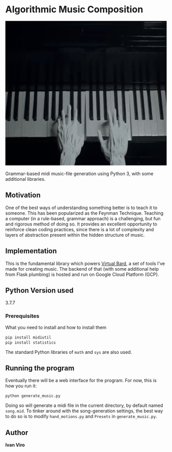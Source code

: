 # Algorithmic Music Composition
<img src="WestworldPianoHands.gif" width="850" height="450"/>

Grammar-based midi music-file generation using Python 3, with some additional libraries.

## Motivation
One of the best ways of understanding something better is to teach it to someone. This has been popularized as the Feynman Technique. 
Teaching a computer (in a rule-based, grammar approach) is a challenging, but fun and rigorous method of doing so.
It provides an excellent opportunity to reinforce clean coding practices, since there is a lot of complexity and layers of abstraction present within the hidden structure of music.

## Implementation
This is the fundamental library which powers [Virtual Bard](http://virtualbard.com), a set of tools I've made for creating music.
The backend of that (with some additional help from Flask plumbing) is hosted and run on Google Cloud Platform (GCP).

## Python Version used

3.7.7

### Prerequisites

What you need to install and how to install them

```
pip install midiutil
pip install statistics
```

The standard Python libraries of `math` and `sys` are also used. 

## Running the program

Eventually there will be a web interface for the program.
For now, this is how you run it:

```
python generate_music.py
```
Doing so will generate a midi file in the current directory, by default named `song.mid`.
To tinker around with the song-generation settings, the best way to do so is to modify `hand_motions.py` and `Presets` in `generate_music.py`.

## Author

**Ivan Viro**
